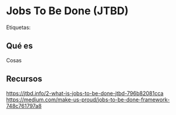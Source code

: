# Jobs To Be Done (JTBD)
Etiquetas: 

## Qué es
Cosas

## Recursos
https://jtbd.info/2-what-is-jobs-to-be-done-jtbd-796b82081cca https://medium.com/make-us-proud/jobs-to-be-done-framework-748c761797a8
